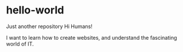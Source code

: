 # hello-world
Just another repository
Hi Humans!

I want to learn how to create websites, and understand the fascinating world of IT.

